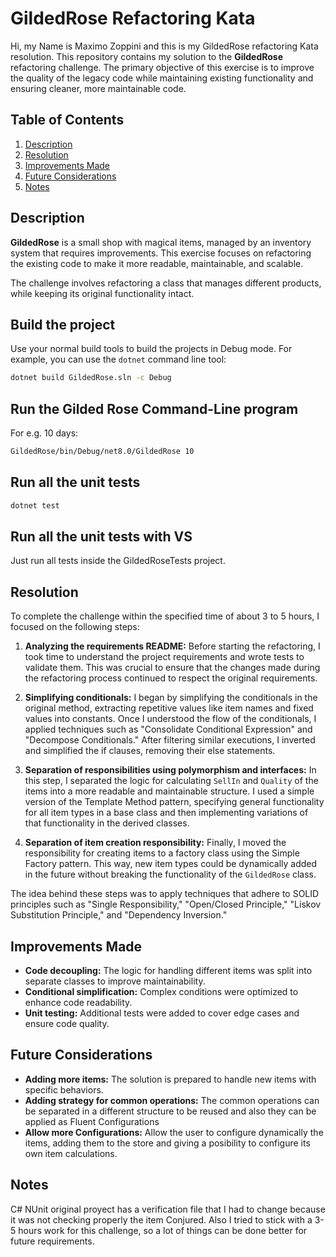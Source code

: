 
# GildedRose Refactoring Kata

Hi, my Name is Maximo Zoppini and this is my GildedRose refactoring Kata resolution.
This repository contains my solution to the **GildedRose** refactoring challenge. The primary objective of this exercise is to improve the quality of the legacy code while maintaining existing functionality and ensuring cleaner, more maintainable code. 

## Table of Contents

1. [Description](#description)
5. [Resolution](#resolution)
6. [Improvements Made](#improvements-made)
7. [Future Considerations](#future-considerations)
8. [Notes](#notes)

## Description

**GildedRose** is a small shop with magical items, managed by an inventory system that requires improvements. This exercise focuses on refactoring the existing code to make it more readable, maintainable, and scalable.

The challenge involves refactoring a class that manages different products, while keeping its original functionality intact.

## Build the project

Use your normal build tools to build the projects in Debug mode.
For example, you can use the `dotnet` command line tool:

``` cmd
dotnet build GildedRose.sln -c Debug
```

## Run the Gilded Rose Command-Line program

For e.g. 10 days:

``` cmd
GildedRose/bin/Debug/net8.0/GildedRose 10
```

## Run all the unit tests

``` cmd
dotnet test
```
## Run all the unit tests with VS

Just run all tests inside the GildedRoseTests project. 


## Resolution

To complete the challenge within the specified time of about 3 to 5 hours, I focused on the following steps:

1. **Analyzing the requirements README:** Before starting the refactoring, I took time to understand the project requirements and wrote tests to validate them. This was crucial to ensure that the changes made during the refactoring process continued to respect the original requirements.

2. **Simplifying conditionals:** I began by simplifying the conditionals in the original method, extracting repetitive values like item names and fixed values into constants. Once I understood the flow of the conditionals, I applied techniques such as "Consolidate Conditional Expression" and "Decompose Conditionals." After filtering similar executions, I inverted and simplified the if clauses, removing their else statements.

3. **Separation of responsibilities using polymorphism and interfaces:** In this step, I separated the logic for calculating `SellIn` and `Quality` of the items into a more readable and maintainable structure. I used a simple version of the Template Method pattern, specifying general functionality for all item types in a base class and then implementing variations of that functionality in the derived classes.

4. **Separation of item creation responsibility:** Finally, I moved the responsibility for creating items to a factory class using the Simple Factory pattern. This way, new item types could be dynamically added in the future without breaking the functionality of the `GildedRose` class.

The idea behind these steps was to apply techniques that adhere to SOLID principles such as "Single Responsibility," "Open/Closed Principle," "Liskov Substitution Principle," and "Dependency Inversion."

## Improvements Made

- **Code decoupling:** The logic for handling different items was split into separate classes to improve maintainability.
- **Conditional simplification:** Complex conditions were optimized to enhance code readability.
- **Unit testing:** Additional tests were added to cover edge cases and ensure code quality.

## Future Considerations

- **Adding more items:** The solution is prepared to handle new items with specific behaviors.
- **Adding strategy for common operations:** The common operations can be separated in a different structure to be reused and also they can be applied as Fluent Configurations
- **Allow more Configurations:** Allow the user to configure dynamically the items, adding them to the store and giving a posibility to configure its own item calculations. 

## Notes

C# NUnit original proyect has a verification file that I had to change because it was not checking properly the item Conjured. Also I tried to stick with a 3-5 hours work for this challenge, so a lot of things can be done better for future requirements. 
